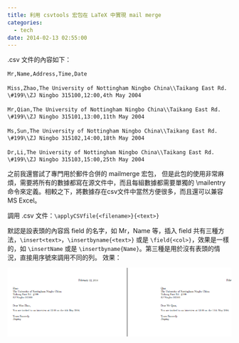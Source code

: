 ```yaml
---
title: 利用 csvtools 宏包在 LaTeX 中實現 mail merge
categories:
  - tech
date: 2014-02-13 02:55:00
---
```


.csv 文件的內容如下：

```
Mr,Name,Address,Time,Date

Miss,Zhao,The University of Nottingham Ningbo China\\Taikang East Rd. \#199\\ZJ Ningbo 315100,12:00,4th May 2004

Mr,Qian,The University of Nottingham Ningbo China\\Taikang East Rd. \#199\\ZJ Ningbo 315101,13:00,11th May 2004

Ms,Sun,The University of Nottingham Ningbo China\\Taikang East Rd. \#199\\ZJ Ningbo 315102,14:00,18th May 2004

Dr,Li,The University of Nottingham Ningbo China\\Taikang East Rd. \#199\\ZJ Ningbo 315103,15:00,25th May 2004
```

之前我還嘗試了專門用於郵件合併的 mailmerge 宏包， 但是此包的使用非常麻煩，需要將所有的數據都寫在源文件中，而且每組數據都需要單獨的 \mailentry 命令來定義。相較之下，將數據存在csv文件中當然方便很多，而且還可以兼容 MS Excel。

調用 .csv 文件：`\applyCSVfile{<filename>}{<text>}`

默認是設表頭的內容爲 field 的名字，如 Mr，Name 等，插入 field 共有三種方法，`\insert<text>`，`\insertbyname{<text>}` 或是 `\field{<col>}`，效果是一樣的，如 `\insertName` 或是 `\insertbyname{Name}`。第三種是用於沒有表頭的情況，直接用序號來調用不同的列。
效果：

![](/imgs/2014021301/8171754_orig.png)
